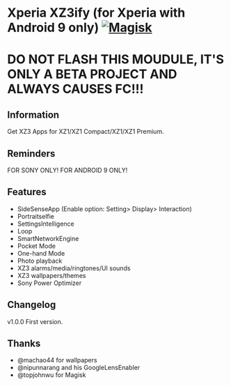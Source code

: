 # Xperia XZ3ify (for Xperia with Android 9 only) [![Magisk](https://img.shields.io/badge/Magisk-17%2B-00B39B.svg?style=flat-square)](https://forum.xda-developers.com/apps/magisk/official-magisk-v7-universal-systemless-t3473445)
</p>

# DO NOT FLASH THIS MOUDULE, IT'S ONLY A BETA PROJECT AND ALWAYS CAUSES FC!!!
## Information
Get XZ3 Apps for XZ1/XZ1 Compact/XZ1/XZ1 Premium.

## Reminders
FOR SONY ONLY! FOR ANDROID 9 ONLY!

## Features
- SideSenseApp (Enable option: Setting> Display> Interaction)
- Portraitselfie
- SettingsIntelligence
- Loop
- SmartNetworkEngine
- Pocket Mode
- One-hand Mode
- Photo playback
- XZ3 alarms/media/ringtones/UI sounds
- XZ3 wallpapers/themes
- Sony Power Optimizer

## Changelog
v1.0.0 First version.

## Thanks
- @machao44 for wallpapers
- @nipunnarang and his GoogleLensEnabler
- @topjohnwu for Magisk

